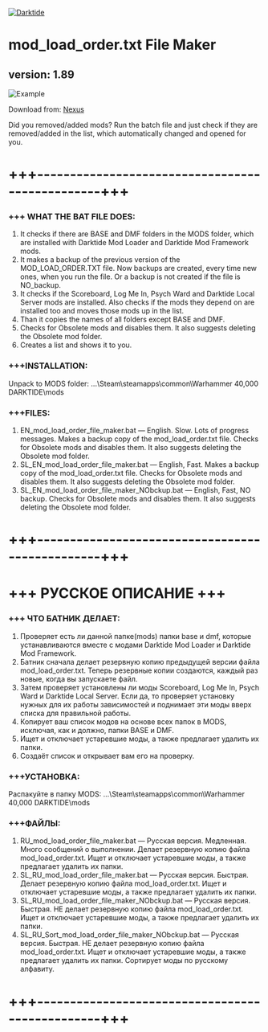 [![Darktide](https://global-uploads.webflow.com/6346a2e14dce674426be40ac/637f9b5a8de2a3c4122f0291_6346ea11b9acfa58c8f5a014_Darktide_Logo_2022-2.png)](https://www.playdarktide.com)

# mod_load_order.txt File Maker

## version: 1.89

![Example](https://staticdelivery.nexusmods.com/mods/4943/images/headers/139_1681938046.jpg)

Download from: [Nexus](https://www.nexusmods.com/warhammer40kdarktide/mods/139)

Did you removed/added mods? Run the batch file and just check if they are removed/added in the list, which automatically changed and opened for you.
# +++------------------------------------------------+++

### +++ WHAT THE BAT FILE DOES:
1. It checks if there are BASE and DMF folders in the MODS folder, which are installed with Darktide Mod Loader and Darktide Mod Framework mods.
2. It makes a backup of the previous version of the MOD_LOAD_ORDER.TXT file. Now backups are created, every time new ones, when you run the file. Or a backup is not created if the file is NO_backup.
3. It checks if the Scoreboard, Log Me In, Psych Ward and Darktide Local Server mods are installed. Also checks if the mods they depend on are installed too and moves those mods up in the list.
4. Than it copies the names of all folders except BASE and DMF.
5. Сhecks for Obsolete mods and disables them. It also suggests deleting the Obsolete mod folder.
6. Creates a list and shows it to you.

### +++INSTALLATION:
Unpack to MODS folder:
...\Steam\steamapps\common\Warhammer 40,000 DARKTIDE\mods

### +++FILES:
1. EN_mod_load_order_file_maker.bat — English. Slow. Lots of progress messages.
Makes a backup copy of the mod_load_order.txt file. Checks for Obsolete mods and disables them. It also suggests deleting the Obsolete mod folder.
2. SL_EN_mod_load_order_file_maker.bat — English, Fast. Makes a backup copy of the mod_load_order.txt file. Checks for Obsolete mods and disables them. It also suggests deleting the Obsolete mod folder.
3. SL_EN_mod_load_order_file_maker_NObckup.bat — English, Fast, NO backup. Checks for Obsolete mods and disables them. It also suggests deleting the Obsolete mod folder.
# +++------------------------------------------------+++

# +++ РУССКОЕ ОПИСАНИЕ +++

### +++ ЧТО БАТНИК ДЕЛАЕТ:
1. Проверяет есть ли данной папке(mods) папки base и dmf, которые устанавливаются вместе с модами Darktide Mod Loader и Darktide Mod Framework.
2. Батник сначала делает резервную копию предыдущей версии файла mod_load_order.txt. Теперь резервные копии создаются, каждый раз новые, когда вы запускаете файл.
3. Затем проверяет установлены ли моды Scoreboard, Log Me In, Psych Ward и Darktide Local Server. Если да, то проверяет установку нужных для их работы зависимостей и поднимает эти моды вверх списка для правильной работы.
4. Копирует ваш список модов на основе всех папок в MODS, исключая, как и должно, папки BASE и DMF.
5. Ищет и отключает устаревшие моды, а также предлагает удалить их папки.
6. Создаёт список и открывает вам его на проверку.

### +++УСТАНОВКА:
Распакуйте в папку MODS:
...\Steam\steamapps\common\Warhammer 40,000 DARKTIDE\mods

### +++ФАЙЛЫ:
1. RU_mod_load_order_file_maker.bat — Русская версия. Медленная. Много сообщений о выполнении. Делает резервную копию файла mod_load_order.txt. Ищет и отключает устаревшие моды, а также предлагает удалить их папки.
2. SL_RU_mod_load_order_file_maker.bat — Русская версия. Быстрая. Делает резервную копию файла mod_load_order.txt. Ищет и отключает устаревшие моды, а также предлагает удалить их папки.
3. SL_RU_mod_load_order_file_maker_NObckup.bat — Русская версия. Быстрая. НЕ делает резервную копию файла mod_load_order.txt. Ищет и отключает устаревшие моды, а также предлагает удалить их папки.
4. SL_RU_Sort_mod_load_order_file_maker_NObckup.bat — Русская версия. Быстрая. НЕ делает резервную копию файла mod_load_order.txt. Ищет и отключает устаревшие моды, а также предлагает удалить их папки. Сортирует моды по русскому алфавиту.
# +++------------------------------------------------+++
